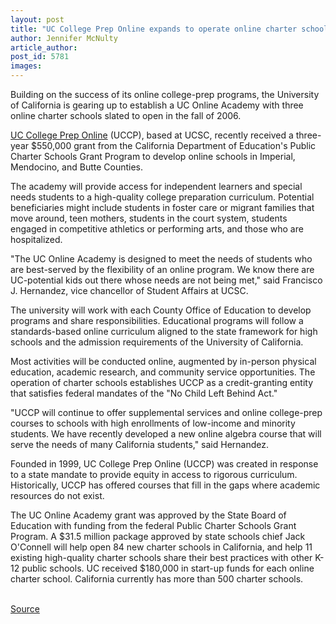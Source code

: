 ```yaml
---
layout: post
title: "UC College Prep Online expands to operate online charter schools"
author: Jennifer McNulty
article_author: 
post_id: 5781
images:
---
```


<a name="content" id="content"></a>
<p>
  Building on the success of its online college-prep programs, the University of California is gearing up to establish a UC Online Academy with three online charter schools slated to open in the fall of 2006.<br>
</p>
<p>
  <a href="http://www.uccp.org/">UC College Prep Online</a> (UCCP), based at UCSC, recently received a three-year $550,000 grant from the California Department of Education's Public Charter Schools Grant Program to develop online schools in Imperial, Mendocino, and Butte Counties.<br>
</p>
<p>
  The academy will provide access for independent learners and special needs students to a high-quality college preparation curriculum. Potential beneficiaries might include students in foster care or migrant families that move around, teen mothers, students in the court system, students engaged in competitive athletics or performing arts, and those who are hospitalized.<br>
</p>
<p>
  "The UC Online Academy is designed to meet the needs of students who are best-served by the flexibility of an online program. We know there are UC-potential kids out there whose needs are not being met," said Francisco J. Hernandez, vice chancellor of Student Affairs at UCSC.<br>
</p>
<p>
  The university will work with each County Office of Education to develop programs and share responsibilities. Educational programs will follow a standards-based online curriculum aligned to the state framework for high schools and the admission requirements of the University of California.
</p>
<p>
  Most activities will be conducted online, augmented by in-person physical education, academic research, and community service opportunities. The operation of charter schools establishes UCCP as a credit-granting entity that satisfies federal mandates of the "No Child Left Behind Act."<br>
</p>
<p>
  "UCCP will continue to offer supplemental services and online college-prep courses to schools with high enrollments of low-income and minority students. We have recently developed a new online algebra course that will serve the needs of many California students," said Hernandez.<br>
</p>
<p>
  Founded in 1999, UC College Prep Online (UCCP) was created in response to a state mandate to provide equity in access to rigorous curriculum. Historically, UCCP has offered courses that fill in the gaps where academic resources do not exist.<br>
</p>
<p>
  The UC Online Academy grant was approved by the State Board of Education with funding from the federal Public Charter Schools Grant Program. A $31.5 million package approved by state schools chief Jack O'Connell will help open 84 new charter schools in California, and help 11 existing high-quality charter schools share their best practices with other K-12 public schools. UC received $180,000 in start-up funds for each online charter school. California currently has more than 500 charter schools.<br>
  <br>
</p>
<p><a href="http://www1.ucsc.edu/currents/04-05/05-09/online.asp" title="Permalink to online">Source</a></p>
